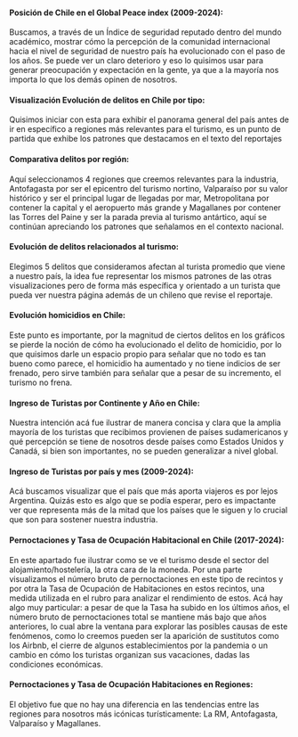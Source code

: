 #### Posición de Chile en el Global Peace index (2009-2024): 
Buscamos, a través de un Índice de seguridad reputado dentro del mundo académico, mostrar cómo la percepción de la comunidad internacional hacia el nivel de seguridad de nuestro país ha evolucionado con el paso de los años. Se puede ver un claro deterioro y eso lo quisimos usar para generar preocupación y expectación en la gente, ya que a la mayoría nos importa lo que los demás opinen de nosotros.


#### Visualización Evolución de delitos en Chile por tipo: 
Quisimos iniciar con esta para exhibir el panorama general del país antes de ir en específico a regiones más relevantes para el turismo, es un punto de partida que exhibe los patrones que destacamos en el texto del reportajes

#### Comparativa delitos por región: 
Aquí seleccionamos 4 regiones que creemos relevantes para la industria, Antofagasta por ser el epicentro del turismo nortino, Valparaíso por su valor histórico y ser el principal lugar de llegadas por mar, Metropolitana por contener la capital y el aeropuerto más grande y Magallanes por contener las Torres del Paine y ser la parada previa al turismo antártico, aquí se continúan apreciando los patrones que señalamos en el contexto nacional.

#### Evolución de delitos relacionados al turismo: 
Elegimos 5 delitos que consideramos afectan al turista promedio que viene a nuestro país, la idea fue representar los mismos patrones de las otras visualizaciones pero de forma más específica y orientado a un turista que pueda ver nuestra página además de un chileno que revise el reportaje.

#### Evolución homicidios en Chile:
Este punto es importante, por la magnitud de ciertos delitos en los gráficos se pierde la noción de cómo ha evolucionado el delito de homicidio, por lo que quisimos darle un espacio propio para señalar que no todo es tan bueno como parece, el homicidio ha aumentado y no tiene indicios de ser frenado, pero sirve también para señalar que a pesar de su incremento, el turismo no frena.

#### Ingreso de Turistas por Continente y Año en Chile: 
Nuestra intención acá fue ilustrar de manera concisa y clara que la amplia mayoría de los turistas que recibimos provienen de países sudamericanos y qué percepción se tiene de nosotros desde países como Estados Unidos y Canadá, si bien son importantes, no se pueden generalizar a nivel global.

#### Ingreso de Turistas por país y mes (2009-2024): 
Acá buscamos visualizar que el país que más aporta viajeros es por lejos Argentina. Quizás esto es algo que se podía esperar, pero es impactante ver que representa más de la mitad que los países que le siguen y lo crucial que son para sostener nuestra industria.

#### Pernoctaciones y Tasa de Ocupación Habitacional en Chile (2017-2024): 
En este apartado fue ilustrar como se ve el turismo desde el sector del alojamiento/hostelería, la otra cara de la moneda. Por una parte visualizamos el número bruto de pernoctaciones en este tipo de recintos y por otra la Tasa de Ocupación de Habitaciones en estos recintos, una medida utilizada en el rubro para analizar el rendimiento de estos. Acá hay algo muy particular: a pesar de que la Tasa ha subido en los últimos años, el número bruto de pernoctaciones total se mantiene más bajo que años anteriores, lo cual abre la ventana para explorar las posibles causas de este fenómenos, como lo creemos pueden ser la aparición de sustitutos como los Airbnb, el cierre de algunos establecimientos por la pandemia o un cambio en cómo los turistas organizan sus vacaciones, dadas las condiciones económicas. 

#### Pernoctaciones y Tasa de Ocupación Habitaciones en Regiones: 
El objetivo fue que no hay una diferencia en las tendencias entre las regiones para nosotros más icónicas turísticamente: La RM, Antofagasta, Valparaíso y Magallanes.
